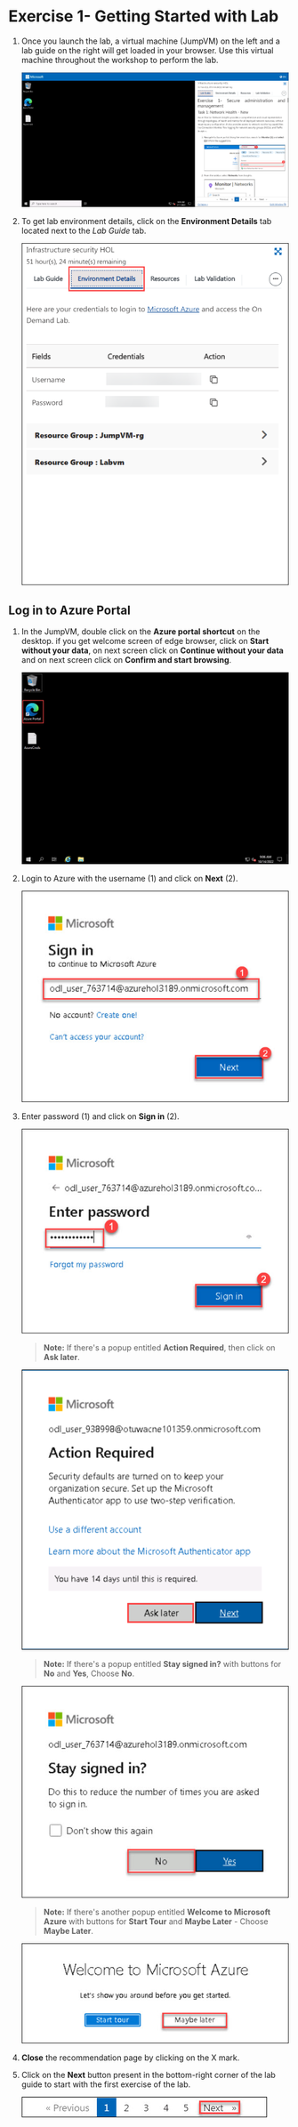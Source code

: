 # Exercise 1- Getting Started with Lab	

1. Once you launch the lab, a virtual machine (JumpVM) on the left and a lab guide on the right will get loaded in your browser. Use this virtual machine throughout the workshop to perform the lab.	

   ![](images/a87.png)	

2. To get lab environment details, click on the **Environment Details** tab located next to the *Lab Guide* tab. 	

   ![](images/a86.png)	

## Log in to Azure Portal

1. In the JumpVM, double click on the **Azure portal shortcut** on the desktop. if you get welcome screen of edge browser, click on **Start without your data**, on next screen click on **Continue without your data** and on next screen click on **Confirm and start browsing**.

   ![azure portal.](images/open-azure-portal.jpg)  

2. Login to Azure with the username **<inject key="AzureAdUserEmail" />** (1) and click on **Next** (2).

   ![](images/enter-email.jpg)

3. Enter password **<inject key="AzureAdUserPassword" />** (1) and click on **Sign in** (2).

   ![](images/password-signin.jpg)
   
   >**Note:** If there's a popup entitled **Action Required**, then click on **Ask later**.
   
   ![](images/a88.png)

   >**Note:** If there's a popup entitled **Stay signed in?** with buttons for **No** and **Yes**, Choose **No**.
   
   ![](images/stay-sign-in.jpg)
     
   >**Note:** If there's another popup entitled **Welcome to Microsoft Azure** with buttons for **Start Tour** and **Maybe Later** - Choose **Maybe Later**.
   
   ![](images/welcome-azure-later.jpg)
   
4. **Close** the recommendation page by clicking on the X mark.
  
5. Click on the **Next** button present in the bottom-right corner of the lab guide to start with the first exercise of the lab.

   ![](images/next-page-open.jpg)
